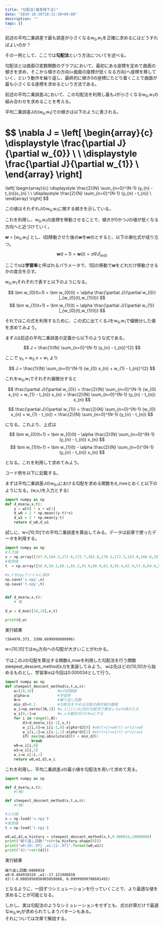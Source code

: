 ```yaml
---
title: "勾配法(最急降下法)"
date: "2019-10-26T18:31:30+09:00"
description: ""
tags: []
---
```


前述の平均二乗誤差で最も誤差が小さくなるw<sub>0</sub>,w<sub>1</sub>を正確に求めるにはどうすればよいのか？

その一例として、ここでは**勾配法**という方法についてを述べる。


勾配法とは曲面(2変数関数のグラフ)において、最初にある座標を定めて曲面の傾きを求め、そこから傾きの方向(=曲面の座標が低くなる方向)へ座標を移していく、という動作を繰り返し、最終的に傾き0の座標にたどり着くことで曲面が最も小さくなる座標を求めるという方法である。  

前述の平均二乗誤差Jにおいて、この勾配法を利用し最もJが小さくなるw<sub>0</sub>,w<sub>1</sub>の組み合わせを求めることを考える。  

平均二乗誤差Jの(w<sub>0</sub>,w<sub>1</sub>)での傾きは以下のように表される。  

$$
\nabla J =
\left[
\begin{array}{c}
\displaystyle \frac{\partial J}{\partial w_{0}}  \\ 
\\
\displaystyle \frac{\partial J}{\partial w_{1}}  \\
\end{array}
\right]
=
\left[
\begin{array}{c}
\displaystyle \frac{2}{N} \sum_{n=0}^{N-1} (y_{n} - t_{n})x_{n}   \\ 
\\
\displaystyle \frac{2}{N} \sum_{n=0}^{N-1} (y_{n} - t_{n})  \\
\end{array}
\right]
$$


この値はそれぞれJのw<sub>0</sub>,w<sub>1</sub>に関する傾きを示している。

これを利用し、w<sub>0</sub>,w<sub>1</sub>の座標を移動させることで、傾きが0かつJの値が低くなる方向へと近づけていく。

<b>w</b> = [w<sub>0</sub>,w<sub>1</sub>] とし、t回移動させた後の<b>w</b>を<b>w</b>(t)とすると、以下の漸化式が成り立つ。

$$
\bm w(t+1) = \bm w(t) = \alpha \nabla J |_{w(t)}
$$

ここでαは**学習率**と呼ばれるパラメータで、1回の移動で<b>w</b>をどれだけ移動させるかの度合を示す。

w<sub>0</sub>,w<sub>1</sub>それぞれで表すと以下のようになる。

$$
\bm w_{0}(t+1) = \bm w_{0}(t) = \alpha \frac{\partial J}{\partial w_{0}} |_{w_{0}(t),w_{1}(t)}
$$
$$
\bm w_{1}(t+1) = \bm w_{1}(t) = \alpha \frac{\partial J}{\partial w_{1}} |_{w_{0}(t),w_{1}(t)}
$$



それではこの式を利用するために、この式に出てくるJをw<sub>0</sub>,w<sub>1</sub>で偏微分した値を求めてみよう。  

まずJは前述の平均二乗誤差の定義から以下のような式である。  

$$
J = \frac{1}{N} \sum_{n=0}^{N-1} (y_{n} - t_{n})^{2}
$$


ここで
y<sub>n</sub> = w<sub>0</sub> x + w<sub>1</sub>
より

$$
J = \frac{1}{N} \sum_{n=0}^{N-1} (w_{0} x_{n} + w_{1} - t_{n})^{2}
$$


これをw<sub>0</sub>,w<sub>1</sub>でそれぞれ偏微分すると

$$
\frac{\partial J}{\partial w_{0}} 
= \frac{2}{N} \sum_{n=0}^{N-1} (w_{0} x_{n} + w_{1} - t_{n}) x_{n}
= \frac{2}{N} \sum_{n=0}^{N-1} (y_{n} - t_{n}) x_{n}
$$

$$
\frac{\partial J}{\partial w_{1}} 
= \frac{2}{N} \sum_{n=0}^{N-1} (w_{0} x_{n} + w_{1} - t_{n})
= \frac{2}{N} \sum_{n=0}^{N-1} (y_{n} - t_{n}) 
$$


になる。これより、上式は

$$
\bm w_{0}(t+1) = \bm w_{0}(t) - \alpha \frac{2}{N} \sum_{n=0}^{N-1} (y_{n} - t_{n}) x_{n}
$$
$$
\bm w_{1}(t+1) = \bm w_{1}(t) - \alpha \frac{2}{N} \sum_{n=0}^{N-1} (y_{n} - t_{n}) x_{n}
$$

となる。これを利用して求めてみよう。

コード例を以下に記載する。

まずは平均二乗誤差Jのw<sub>0</sub>,<sub>1</sub>における勾配を求める関数をd_mseとおくと以下のようになる。(w,x,tを入力とする)

```python
import numpy as np
def d_mse(w,x,t):
    y = w[0] * x + w[1]
    d_w0 = 2 * np.mean((y-t)*x)
    d_w1 = 2 * np.mean(y-t)
    return d_w0,d_w1
```

試しに、w=[10,10]での平均二乗誤差を算出してみる。データは前章で使ったデータを利用する。

```python
import numpy as np
#入力値  
x = np.array([167.9,164.3,171.6,172.7,162.8,170.2,172.3,163.8,168.8,167.2,172.3,166.4,173.1,176.9,178.4,167.1,177.4,173.7,172.0,174.1])
#実測値  
t  = np.array([58.0,58.2,60.1,65.2,55.0,60.9,61.9,56.4,62.9,57.0,64.9,55.9,68.0,67.9,69.1,60.8,65.6,66.1,59.9,69.5])
 
#x,tをnpyファイルに保存
np.save('x.npy',x)
np.save('t.npy',t)


def d_mse(w,x,t):
    # 略
 
d_w = d_mse([10,10],x,t)
 
print(d_w)
```

実行結果

```
(564976.373, 3308.6699999999996)
```

w=[10,10]ではw<sub>0</sub>方向への勾配が大きいことがわかる。

ではこのJの勾配を算出する関数d_mseを利用した勾配法を行う関数steepest_descent_method(x,t)を実装してみよう。
wは先ほどの[10,10]から始めるものとし、学習率αは今回は0.000034として行う。

```python
import numpy as np
def steepest_descent_method(x,t,a,n):
    w=[10,10]           #wの初期値
    alpha=a             #学習率
    N=n                 #繰り返し回数
    min_dJ=0.1          #勾配法をやめる勾配の絶対値の閾値
    w_i=np.zeros([N,2]) #w_i[j]にはj回の勾配法で算出したwの値が入る
    w_i[0,:]=w          #w_iの最初の1行をwにする
    for i in range(1,N):
        dJ=d_mse(w_i[i-1],x,t)
        w_i[i,0]=w_i[i-1,0]-alpha*dJ[0] #w0(t+1)=w0(t)-α*∂J/∂w0
        w_i[i,1]=w_i[i-1,1]-alpha*dJ[1] #w1(t+1)=w1(t)-α*∂J/∂w1
        if( max(np.absolute(dJ)) < min_dJ):
            break
    w0=w_i[i,0]     
    w1=w_i[i,1]     
    w_i=w_i[:i,:]   
    return w0,w1,dJ,w_i
```

これを利用し、平均二乗誤差Jの最小値を勾配法を用いて求めて見る。

```python
import numpy as np

def d_mse(w,x,t):
    #(略)

def steepest_descent_method(x,t,a,n):
    #(略)

#入力値
x = np.load('x.npy')
#実測値
t = np.load('t.npy')

w0,w1,dJ,w_history = steepest_descent_method(x,t,0.000034,10000000)
print("繰り返し回数:"+str(w_history.shape[0]))
print("w0:{0:.9f} ,w1:{1:.9f}".format(w0,w1))
print("dJ:"+str(dJ))

```

実行結果

```
繰り返し回数:6800910
w0:0.464910324 ,w1:-17.121946810
dJ:(-0.0005856056965058088, 0.09999999786601492)
```

となるように、一回ずつシミュレーションを行っていくことで、より最適な値を求めることが可能となる。


しかし、実は勾配法のようなシミュレーションをせずとも、式の計算だけで最適なw<sub>0</sub>,w<sub>1</sub>が求められてしまうパターンもある。  
それについては次章で解説する。
